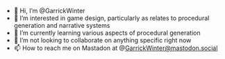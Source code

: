 - 👋 Hi, I’m @GarrickWinter
- 👀 I’m interested in game design, particularly as relates to procedural generation and narrative systems
- 🌱 I’m currently learning various aspects of procedural generation
- 💞️ I’m not looking to collaborate on anything specific right now
- 📫 How to reach me on Mastadon at @GarrickWinter@mastodon.social

<!---
GarrickWinter/GarrickWinter is a ✨ special ✨ repository because its `README.md` (this file) appears on your GitHub profile.
You can click the Preview link to take a look at your changes.
--->
